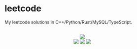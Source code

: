 # leetcode
My leetcode solutions in C++/Python/Rust/MySQL/TypeScript.

<div align="center">
<br/>
<img src="https://img.shields.io/badge/Solved-764/3278%20=%2023%25-blue.svg?style=flat-square" />
<br/>
<img src="https://img.shields.io/badge/Easy-302/823-5CB85D.svg?style=flat-square" />
<img src="https://img.shields.io/badge/Medium-363/1715-F0AE4E.svg?style=flat-square" />
<img src="https://img.shields.io/badge/Hard-99/740-D95450.svg?style=flat-square" />
</div>
